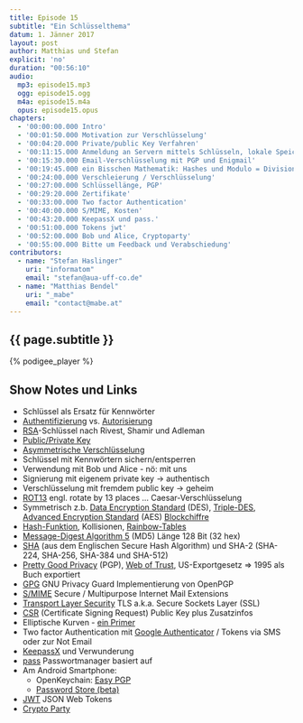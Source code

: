 ```yaml
---
title: Episode 15
subtitle: "Ein Schlüsselthema"
datum: 1. Jänner 2017
layout: post
author: Matthias und Stefan
explicit: 'no'
duration: "00:56:10"
audio:
  mp3: episode15.mp3
  ogg: episode15.ogg
  m4a: episode15.m4a
  opus: episode15.opus
chapters:
  - '00:00:00.000 Intro'
  - '00:01:50.000 Motivation zur Verschlüsselung'
  - '00:04:20.000 Private/public Key Verfahren'
  - '00:11:15.000 Anmeldung an Servern mittels Schlüsseln, lokale Speicherung'
  - '00:15:30.000 Email-Verschlüsselung mit PGP und Enigmail'
  - '00:19:45.000 ein Bisschen Mathematik: Hashes und Modulo = Division mit Rest'
  - '00:24:00.000 Verschleierung / Verschlüsselung'
  - '00:27:00.000 Schlüssellänge, PGP'
  - '00:29:20.000 Zertifikate'
  - '00:33:00.000 Two factor Authentication'
  - '00:40:00.000 S/MIME, Kosten'
  - '00:43:20.000 KeepassX und pass.'
  - '00:51:00.000 Tokens jwt'
  - '00:52:00.000 Bob und Alice, Cryptoparty'
  - '00:55:00.000 Bitte um Feedback und Verabschiedung'
contributors:
  - name: "Stefan Haslinger"
    uri: "informatom"
    email: "stefan@aua-uff-co.de"
  - name: "Matthias Bendel"
    uri: "_mabe"
    email: "contact@mabe.at"
---
```


## {{ page.subtitle }}

{% podigee_player %}

## Show Notes und Links

* Schlüssel als Ersatz für Kennwörter
* [Authentifizierung](https://de.wikipedia.org/wiki/Authentifizierung) vs. [Autorisierung](https://de.wikipedia.org/wiki/Autorisierung)
* [RSA](https://de.wikipedia.org/wiki/RSA-Kryptosystem)-Schlüssel nach Rivest, Shamir und Adleman
* [Public/Private Key](https://de.wikipedia.org/wiki/Public-Key-Verschl%C3%BCsselungsverfahren)
* [Asymmetrische Verschlüsselung](http://www.elektronik-kompendium.de/sites/net/1910111.htm)
* Schlüssel mit Kennwörtern sichern/entsperren
* Verwendung mit Bob und Alice - nö: mit uns
* Signierung mit eigenem private key -> authentisch
* Verschlüsselung mit fremdem public key -> geheim
* [ROT13](https://de.wikipedia.org/wiki/ROT13) engl. rotate by 13 places ...  Caesar-Verschlüsselung
* Symmetrisch z.b. [Data Encryption Standard](https://de.wikipedia.org/wiki/Data_Encryption_Standard) (DES), [Triple-DES](https://en.wikipedia.org/wiki/Triple_DES), [Advanced Encryption Standard](https://de.wikipedia.org/wiki/Advanced_Encryption_Standard) (AES) [Blockchiffre](https://de.wikipedia.org/wiki/Blockverschl%C3%BCsselung)
* [Hash-Funktion](https://de.wikipedia.org/wiki/Hashfunktion), Kollisionen, [Rainbow-Tables](https://de.wikipedia.org/wiki/Rainbow_Table)
* [Message-Digest Algorithm 5](https://de.wikipedia.org/wiki/Message-Digest_Algorithm_5) (MD5) Länge 128 Bit (32 hex)
* [SHA](https://de.wikipedia.org/wiki/Secure_Hash_Algorithm) (aus dem Englischen Secure Hash Algorithm) und SHA-2 (SHA-224, SHA-256, SHA-384 und SHA-512)
* [Pretty Good Privacy](https://de.wikipedia.org/wiki/Pretty_Good_Privacy) (PGP), [Web of Trust](https://de.wikipedia.org/wiki/Web_of_Trust), US-Exportgesetz => 1995 als Buch exportiert
* [GPG](https://de.wikipedia.org/wiki/GNU_Privacy_Guard) GNU Privacy Guard Implementierung von OpenPGP
* [S/MIME](https://de.wikipedia.org/wiki/S/MIME) Secure / Multipurpose Internet Mail Extensions
* [Transport Layer Security](https://de.wikipedia.org/wiki/Transport_Layer_Security) TLS a.k.a. Secure Sockets Layer (SSL)
* [CSR](https://de.wikipedia.org/wiki/Certificate_Signing_Request) (Certificate Signing Request) Public Key plus Zusatzinfos
* Elliptische Kurven - [ein Primer](https://blog.cloudflare.com/a-relatively-easy-to-understand-primer-on-elliptic-curve-cryptography/)
* Two factor Authentication mit [Google Authenticator](https://de.wikipedia.org/wiki/Google_Authenticator) / Tokens via SMS oder zur Not Email
* [KeepassX](https://www.keepassx.org/) und Verwunderung
* [pass](https://www.passwordstore.org/) Passwortmanager basiert auf
* Am Android Smartphone:
  * OpenKeychain: [Easy PGP](https://play.google.com/store/apps/details?id=org.sufficientlysecure.keychain)
  * [Password Store (beta)](https://play.google.com/store/apps/details?id=com.zeapo.pwdstore)
* [JWT](https://jwt.io/) JSON Web Tokens
* [Crypto Party](https://cryptoparty.at/)
